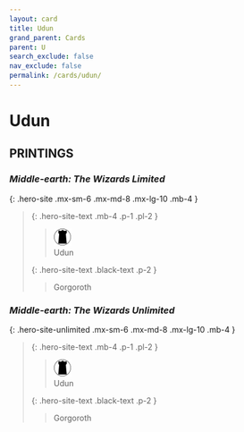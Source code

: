 ```yaml
---
layout: card
title: Udun
grand_parent: Cards
parent: U
search_exclude: false
nav_exclude: false
permalink: /cards/udun/
---
```


# Udun


## PRINTINGS


### _Middle-earth: The Wizards Limited_

{: .hero-site .mx-sm-6 .mx-md-8 .mx-lg-10 .mb-4 }
> {: .hero-site-text .mb-4 .p-1 .pl-2 }
> > <div class="card-mp"><img src="/assets/images/dark-domain.svg"></div>
> > <div class="character-card-name">Udun</div>
>
> {: .hero-site-text .black-text .p-2 }
> > Gorgoroth 
> 

### _Middle-earth: The Wizards Unlimited_

{: .hero-site-unlimited .mx-sm-6 .mx-md-8 .mx-lg-10 .mb-4 }
> {: .hero-site-text .mb-4 .p-1 .pl-2 }
> > <div class="card-mp"><img src="/assets/images/dark-domain.svg"></div>
> > <div class="character-card-name">Udun</div>
>
> {: .hero-site-text .black-text .p-2 }
> > Gorgoroth 
> 

